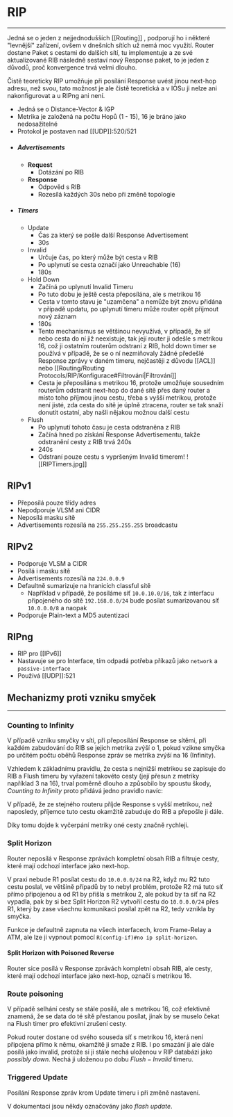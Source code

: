 # RIP
---
Jedná se o jeden z nejjednodušších [[Routing]] , podporují ho i některé "levnější" zařízení, ovšem v dnešních sítích už nemá moc využití.
Router dostane Paket s cestami do dalších sítí, tu implementuje a ze své aktualizované RIB následně sestaví nový Response paket, to je jeden z důvodů, proč konvergence trvá velmi dlouho.

Čistě teoreticky RIP umožňuje při posílání Response uvést jinou next-hop adresu, než svou, tato možnost je ale čistě teoretická a v IOSu ji nelze ani nakonfigurovat a u RIPng ani není.

- Jedná se o Distance-Vector & IGP
- Metrika je založená na počtu Hopů (1 - 15), 16 je bráno jako nedosažitelné
- Protokol je postaven nad [[UDP]]:520/521
- ##### Advertisements
	-  **Request**
		- Dotázání po RIB
	-  **Response**
		- Odpověd s RIB
		- Rozesílá každých 30s nebo při změně topologie
- ##### Timers
	- Update
		- Čas za který se pošle další Response Advertisement
		- 30s
	- Invalid
		- Určuje čas, po který může být cesta v RIB
		- Po uplynutí se cesta označí jako Unreachable (16)
		- 180s
	- Hold Down
		- Začíná po uplynutí Invalid Timeru
		- Po tuto dobu je ještě cesta přeposílána, ale s metrikou 16
		- Cesta v tomto stavu je "uzamčena" a nemůže být znovu přidána v případě updatu, po uplynutí timeru může router opět příjmout nový záznam
		- 180s
		- Tento mechanismus se většinou nevyužívá, v případě, že síť nebo cesta do ní již neexistuje, tak její router ji odešle s metrikou 16, což ji ostatním routerům odstraní z RIB, hold down timer se používá v případě, že se o ní nezmiňovaly žádné předešlé Response zprávy v daném timeru, nejčastěji z důvodu [[ACL]] nebo [[Routing/Routing Protocols/RIP/Konfigurace#Filtrování|Filtrování]]
		- Cesta je přeposílána s metrikou 16, protože umožňuje sousedním routerům odstranit next-hop do dané sítě přes daný router a místo toho příjmou jinou cestu, třeba s vyšší metrikou, protože není jisté, zda cesta do sítě je úplně ztracena, router se tak snaží donutit ostatní, aby našli nějakou možnou další cestu
	- Flush
		- Po uplynutí tohoto času je cesta odstraněna z RIB
		- Začíná hned po získání Response Advertisementu, takže odstranění cesty z RIB trvá 240s
		- 240s
		- Odstraní pouze cestu s vypršeným Invalid timerem!
	![[RIPTimers.jpg]]

## RIPv1

- Přeposílá pouze třídy adres
- Nepodporuje VLSM ani CIDR
- Neposílá masku sítě
- Advertisements rozesílá na `255.255.255.255` broadcastu

## RIPv2

- Podporuje VLSM a CIDR
- Posílá i masku sítě
- Advertisements rozesílá na `224.0.0.9`
- Defaultně sumarizuje na hranicích classful sítě
	- Například v případě, že posíláme síť `10.0.10.0/16`, tak z interfacu připojeného do sítě `192.168.0.0/24` bude posílat sumarizovanou síť `10.0.0.0/8` a naopak
- Podporuje Plain-text a MD5 autentizaci

## RIPng

- RIP pro [[IPv6]]
- Nastavuje se pro Interface, tím odpadá potřeba příkazů jako `network` a `passive-interface`
- Používá [[UDP]]:521

## Mechanizmy proti vzniku smyček
---

### Counting to Infinity

V případě vzniku smyčky v síti, při přeposílání Response se sítěmi, při každém zabudování do RIB se jejich metrika zvýší o 1, pokud vzikne smyčka po určitém počtu oběhů Response zpráv se metrika zvýší na 16 (Infinity).

Vzhledem k základnímu pravidlu, že cesta s nejnižší metrikou se zapisuje do RIB a Flush timeru by vyřazení takovéto cesty (její přesun z metriky například 3 na 16), trval poměrně dlouho a způsobilo by spoustu škody, *Counting to Infinity* proto přidává jedno pravidlo navíc:

V případě, že ze stejného routeru příjde Response s vyšší metrikou, než naposledy, příjemce tuto cestu okamžitě zabuduje do RIB a přepošle ji dále.

Díky tomu dojde k vyčerpání metriky oné cesty značně rychleji.

### Split Horizon

Router neposílá v Response zprávách kompletní obsah RIB a filtruje cesty, které mají odchozí interface jako next-hop.

V praxi nebude R1 posílat cestu do `10.0.0.0/24` na R2, když mu R2 tuto cestu poslal, ve většině případů by to nebyl problém, protože R2 má tuto síť přímo připojenou a od R1 by přišla s metrikou 2, ale pokud by ta síť na R2 vypadla, pak by si bez Split Horizon R2 vytvořil cestu do `10.0.0.0/24` přes R1, který by zase všechnu komunikaci posílal zpět na R2, tedy vznikla by smyčka.

Funkce je defaultně zapnuta na všech interfacech, krom Frame-Relay a ATM, ale lze ji vypnout pomocí 
`R(config-if)#no ip split-horizon`.

#### Split Horizon with Poisoned Reverse

Router sice posílá v Response zprávách kompletní obsah RIB, ale cesty, které mají odchozí interface jako next-hop, označí s metrikou 16.

### Route poisoning

V případě selhání cesty se stále posílá, ale s metrikou 16, což efektivně znamená, že se data do té sítě přestanou posílat, jinak by se muselo čekat na Flush timer pro efektivní zrušení cesty.

Pokud router dostane od svého souseda síť s metrikou 16, která není připojena přímo k němu, okamžitě ji smaže z RIB. 
I po smazání ji ale dále posílá jako invalid, protože si ji stále nechá uloženou v RIP databázi jako *possibly down*.
Nechá ji uloženou po dobu $Flush-Invalid$ timeru.

### Triggered Update

Posílání Response zpráv krom Update timeru i při změně nastavení.

V dokumentaci jsou někdy označovány jako *flash update*.